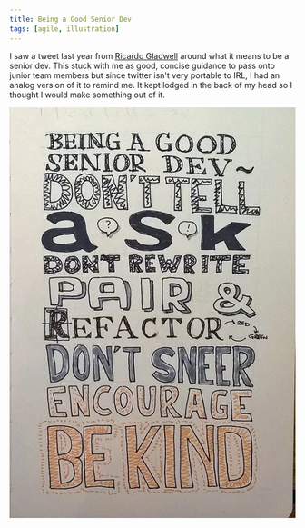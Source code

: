 ```yaml
---
title: Being a Good Senior Dev
tags: [agile, illustration]
---
```


I saw a tweet last year from <a href="http://twitter.com/rgladwell">Ricardo Gladwell</a>
around what it means to be a senior dev. This stuck with me as good, concise guidance
to pass onto junior team members but since twitter isn't very portable to IRL, I had
an analog version of it to remind me. It kept lodged in the back of my head so I
thought I would make something out of it.

![sketch](/img/posts/being-a-good-senior-dev/being-a-good-senior-dev.webp)
